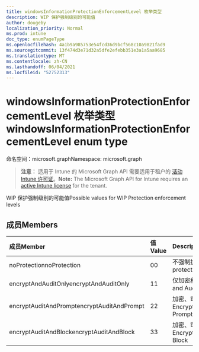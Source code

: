```yaml
---
title: windowsInformationProtectionEnforcementLevel 枚举类型
description: WIP 保护强制级别的可能值
author: dougeby
localization_priority: Normal
ms.prod: intune
doc_type: enumPageType
ms.openlocfilehash: 4a1b9a985753e54fcd36d9bcf568c10a9821fad9
ms.sourcegitcommit: 13f474d3e71d32a5dfe2efebb351e3a1a5aa9685
ms.translationtype: MT
ms.contentlocale: zh-CN
ms.lasthandoff: 06/04/2021
ms.locfileid: "52752313"
---
```

# <a name="windowsinformationprotectionenforcementlevel-enum-type"></a><span data-ttu-id="f7fa0-103">windowsInformationProtectionEnforcementLevel 枚举类型</span><span class="sxs-lookup"><span data-stu-id="f7fa0-103">windowsInformationProtectionEnforcementLevel enum type</span></span>

<span data-ttu-id="f7fa0-104">命名空间：microsoft.graph</span><span class="sxs-lookup"><span data-stu-id="f7fa0-104">Namespace: microsoft.graph</span></span>

> <span data-ttu-id="f7fa0-105">**注意：** 适用于 Intune 的 Microsoft Graph API 需要适用于租户的 [活动 Intune 许可证](https://go.microsoft.com/fwlink/?linkid=839381)。</span><span class="sxs-lookup"><span data-stu-id="f7fa0-105">**Note:** The Microsoft Graph API for Intune requires an [active Intune license](https://go.microsoft.com/fwlink/?linkid=839381) for the tenant.</span></span>

<span data-ttu-id="f7fa0-106">WIP 保护强制级别的可能值</span><span class="sxs-lookup"><span data-stu-id="f7fa0-106">Possible values for WIP Protection enforcement levels</span></span>

## <a name="members"></a><span data-ttu-id="f7fa0-107">成员</span><span class="sxs-lookup"><span data-stu-id="f7fa0-107">Members</span></span>
|<span data-ttu-id="f7fa0-108">成员</span><span class="sxs-lookup"><span data-stu-id="f7fa0-108">Member</span></span>|<span data-ttu-id="f7fa0-109">值</span><span class="sxs-lookup"><span data-stu-id="f7fa0-109">Value</span></span>|<span data-ttu-id="f7fa0-110">Description</span><span class="sxs-lookup"><span data-stu-id="f7fa0-110">Description</span></span>|
|:---|:---|:---|
|<span data-ttu-id="f7fa0-111">noProtection</span><span class="sxs-lookup"><span data-stu-id="f7fa0-111">noProtection</span></span>|<span data-ttu-id="f7fa0-112">0</span><span class="sxs-lookup"><span data-stu-id="f7fa0-112">0</span></span>|<span data-ttu-id="f7fa0-113">不强制执行保护</span><span class="sxs-lookup"><span data-stu-id="f7fa0-113">No protection enforcement</span></span>|
|<span data-ttu-id="f7fa0-114">encryptAndAuditOnly</span><span class="sxs-lookup"><span data-stu-id="f7fa0-114">encryptAndAuditOnly</span></span>|<span data-ttu-id="f7fa0-115">1</span><span class="sxs-lookup"><span data-stu-id="f7fa0-115">1</span></span>|<span data-ttu-id="f7fa0-116">仅加密和审核</span><span class="sxs-lookup"><span data-stu-id="f7fa0-116">Encrypt and Audit only</span></span>|
|<span data-ttu-id="f7fa0-117">encryptAuditAndPrompt</span><span class="sxs-lookup"><span data-stu-id="f7fa0-117">encryptAuditAndPrompt</span></span>|<span data-ttu-id="f7fa0-118">2</span><span class="sxs-lookup"><span data-stu-id="f7fa0-118">2</span></span>|<span data-ttu-id="f7fa0-119">加密、审核和提示</span><span class="sxs-lookup"><span data-stu-id="f7fa0-119">Encrypt, Audit and Prompt</span></span>|
|<span data-ttu-id="f7fa0-120">encryptAuditAndBlock</span><span class="sxs-lookup"><span data-stu-id="f7fa0-120">encryptAuditAndBlock</span></span>|<span data-ttu-id="f7fa0-121">3</span><span class="sxs-lookup"><span data-stu-id="f7fa0-121">3</span></span>|<span data-ttu-id="f7fa0-122">加密、审核和阻止</span><span class="sxs-lookup"><span data-stu-id="f7fa0-122">Encrypt, Audit and Block</span></span>|




